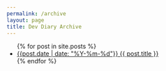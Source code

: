 ```yaml
---
permalink: /archive
layout: page
title: Dev Diary Archive
---
```



<ul>
  {% for post in site.posts %}
    <li>
      <a href=".{{ post.url }}">{{post.date | date: "%Y-%m-%d"}} {{ post.title }}</a>
    </li>
  {% endfor %}
</ul>